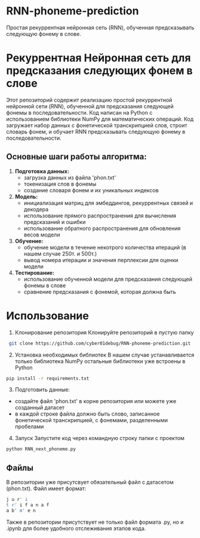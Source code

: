 # RNN-phoneme-prediction
Простая рекуррентная нейронная сеть (RNN), обученная предсказывать следующую фонему в слове.
# Рекуррентная Нейронная сеть для предсказания следующих фонем в слове
Этот репозиторий содержит реализацию простой рекуррентной нейронной сети (RNN), обученной для предсказания следующей фонемы в последовательности. Код написан на Python с использованием библиотеки NumPy для математических операций.
Код загружает набор данных с фонетической транскрипцией слов, строит словарь фонем, и обучает RNN предсказывать следующую фонему в последовательности.

## Основные шаги работы алгоритма:
1.  **Подготовка данных:**
    - загрузка данных из файла 'phon.txt'
    - токенизация слов в фонемы
    - создание словаря фонем и их уникальных индексов
2.  **Модель:**
    - инициализация матриц для эмбеддингов, рекуррентных связей и декодера
    - использование прямого распространения для вычисления предсказаний и ошибки
    - использование обратного распространения для обновления весов модели
3.  **Обучение:**
    - обучение модели в течение некотрого количества итераций (в нашем случае 250т. и 500т.)
    - вывод номера итерации и значения перплексии для оценки модели
4.  **Тестирование:**
    - использование обученной модели для предсказания следующей фонемы в слове
    - сравнение предсказания с фонемой, которая должна быть

# Использование 
1. Клонирование репозитория
Клонируйте репозиторий в пустую папку
```bash 
 git clone https://github.com/cyber01debug/RNN-phoneme-prediction.git
```
2. Установка необходимых библиотек
В нашем случае устанавливается только библиотека NumPy остальные библиотеки уже встроены в Python
```bash
pip install -r requirements.txt
```
3. Подготовить данные:
  - cоздайте файл 'phon.txt' в корне репозитория или можете уже созданный датасет
  - в каждой строке файла должно быть слово, записанное фонетической транскрипцией, с фонемами, разделенными пробелами
4. Запуск
Запустите код через командную строку папки с проектом
```bash
python RNN_next_phoneme.py
```
## Файлы 
В репозитории уже присутсвует обязательный файл с датасетом (phon.txt). Файл имеет формат:
```bash
j u r' i
t r' i f a n a f
a b' m' e n
```
Также в репозитории присутствует не только файл формата .py, но и .ipynb для более удобного отслеживания этапов кода.
